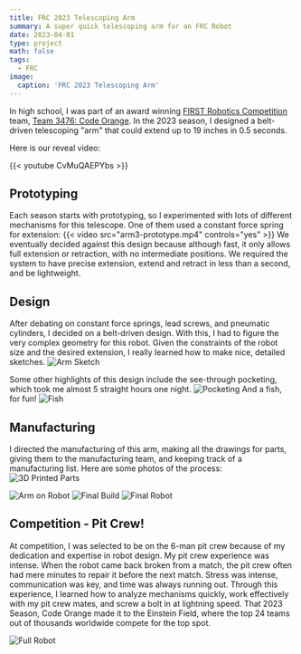 ```yaml
---
title: FRC 2023 Telescoping Arm
summary: A super quick telescoping arm for an FRC Robot
date: 2023-04-01
type: project
math: false
tags:
  - FRC
image:
  caption: 'FRC 2023 Telescoping Arm'
---
```

In high school, I was part of an award winning [FIRST Robotics Competition](https://www.firstinspires.org/robotics/frc) team, [Team 3476: Code Orange](https://www.teamcodeorange.com/). In the 2023 season, I designed a belt-driven telescoping "arm" that could extend up to 19 inches in 0.5 seconds.

Here is our reveal video:

{{< youtube CvMuQAEPYbs >}}

## Prototyping
Each season starts with prototyping, so I experimented with lots of different mechanisms for this telescope. One of them used a constant force spring for extension:
{{< video src="arm3-prototype.mp4" controls="yes" >}}
We eventually decided against this design because although fast, it only allows full extension or retraction, with no intermediate positions. We required the system to have precise extension, extend and retract in less than a second, and be lightweight.

## Design
After debating on constant force springs, lead screws, and pneumatic cylinders, I decided on a belt-driven design. With this, I had to figure the very complex geometry for this robot. Given the constraints of the robot size and the desired extension, I really learned how to make nice, detailed sketches.
![Arm Sketch](arm3-sketch.jpg)

Some other highlights of this design include the see-through pocketing, which took me almost 5 straight hours one night.
![Pocketing](arm3-pocketing.jpg)
And a fish, for fun!
![Fish](arm3-fish.jpg)

## Manufacturing
I directed the manufacturing of this arm, making all the drawings for parts, giving them to the manufacturing team, and keeping track of a manufacturing list. Here are some photos of the process:
![3D Printed Parts](arm3-printed-parts.jpg)
<!--![Drawing](arm3-drawing.jpg)-->
![Arm on Robot](arm3-on-robot.jpg)
![Final Build](arm3-final-build.jpg)
![Final Robot](arm3-final-on-robot.jpg)

## Competition - Pit Crew!
At competition, I was selected to be on the 6-man pit crew because of my dedication and expertise in robot design. My pit crew experience was intense. When the robot came back  broken from a match, the pit crew often had mere minutes to repair it before the next match. Stress was intense, communication was key, and time was always running out. Through this experience, I learned how to analyze mechanisms quickly, work effectively with my pit crew mates, and screw a bolt in at lightning speed. That 2023 Season, Code Orange made it to the Einstein Field, where the top 24 teams out of thousands worldwide compete for the top spot.

![Full Robot](arm3-full-robot.jpg)